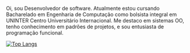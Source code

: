 Oi, sou Desenvolvedor de software. Atualmente estou cursando Bacharelado em Engenharia de Computação como bolsista integral em UNINTER Centro Universitário Internacional. Me destaco em sistemas OO, tenho conhecimento em padrões de projetos, e sou entusiasta de programação funcional.


[![Top Langs](https://github-readme-stats.vercel.app/api/top-langs/?username=MarlonJerold&layout=compact)](https://github.com/anuraghazra/github-readme-stats)
